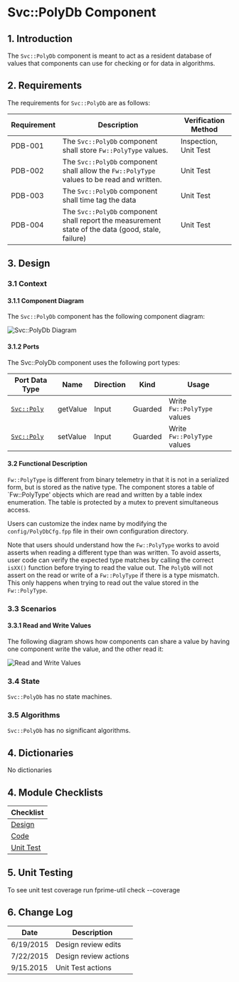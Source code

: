 # Svc::PolyDb Component

## 1. Introduction

The `Svc::PolyDb` component is meant to act as a resident database of values that components can use for checking or for data in algorithms. 

## 2. Requirements

The requirements for `Svc::PolyDb` are as follows:

Requirement | Description | Verification Method
----------- | ----------- | -------------------
PDB-001 | The `Svc::PolyDb` component shall store `Fw::PolyType` values. | Inspection, Unit Test
PDB-002 | The `Svc::PolyDb` component shall allow the `Fw::PolyType` values to be read and written. | Unit Test 
PDB-003 | The `Svc::PolyDb` component shall time tag the data | Unit Test 
PDB-004 | The `Svc::PolyDb` component shall report the measurement state of the data (good, stale, failure) | Unit Test 

## 3. Design

### 3.1 Context

#### 3.1.1 Component Diagram

The `Svc::PolyDb` component has the following component diagram:

![`Svc::PolyDb` Diagram](img/PolyDbBDD.jpg "Svc::PolyDb")

#### 3.1.2 Ports

The Svc::PolyDb component uses the following port types:

Port Data Type | Name | Direction | Kind | Usage
-------------- | ---- | --------- | ---- | -----
[`Svc::Poly`](../../PolyIf/docs/sdd.md) | getValue | Input | Guarded | Write `Fw::PolyType` values
[`Svc::Poly`](../../PolyIf/docs/sdd.md) | setValue | Input | Guarded | Write `Fw::PolyType` values

#### 3.2 Functional Description

`Fw::PolyType` is different from binary telemetry in that it is not in a serialized form, but is stored as the native type.
The component stores a table of `Fw::PolyType' objects which are read and written by a table index enumeration. 
The table is protected by a mutex to prevent simultaneous access.

Users can customize the index name by modifying the `config/PolyDbCfg.fpp` file in their own configuration directory.

Note that users should understand how the `Fw::PolyType` works to avoid asserts when reading a different type than was written. To avoid asserts, user code can verify the expected type matches by calling the correct `isXX()` function before trying to read the value out. The `PolyDb` will not assert on the read or write of a `Fw::PolyType` if there is a type mismatch. This only happens when trying to read out the value stored in the `Fw::PolyType`.

### 3.3 Scenarios

#### 3.3.1 Read and Write Values

The following diagram shows how components can share a value by having one component write the value, and the other read it:

![Read and Write Values](img/PolyDbReadWriteScenario.jpg) 

### 3.4 State

`Svc::PolyDb` has no state machines.

### 3.5 Algorithms

`Svc::PolyDb` has no significant algorithms.

## 4. Dictionaries

No dictionaries

## 4. Module Checklists

Checklist |
-------- |
[Design](Checklist_Design.xlsx) |
[Code](Checklist_Code.xlsx) |
[Unit Test](Checklist_Unit_Test.xls) |

## 5. Unit Testing

To see unit test coverage run fprime-util check --coverage

## 6. Change Log

Date | Description
---- | -----------
6/19/2015 | Design review edits
7/22/2015 | Design review actions 
9/15.2015 | Unit Test actions



